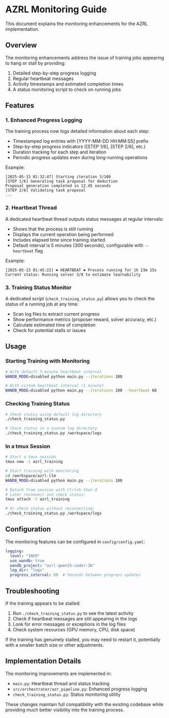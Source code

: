 # AZRL Monitoring Guide

This document explains the monitoring enhancements for the AZRL implementation.

## Overview

The monitoring enhancements address the issue of training jobs appearing to hang or stall by providing:

1. Detailed step-by-step progress logging
2. Regular heartbeat messages
3. Activity timestamps and estimated completion times
4. A status monitoring script to check on running jobs

## Features

### 1. Enhanced Progress Logging

The training process now logs detailed information about each step:

- Timestamped log entries with [YYYY-MM-DD HH:MM:SS] prefix
- Step-by-step progress indicators ([STEP 1/6], [STEP 2/6], etc.)
- Duration tracking for each step and iteration
- Periodic progress updates even during long-running operations

Example:
```
[2025-05-13 01:32:47] Starting iteration 3/100
[STEP 1/6] Generating task proposal for deduction
Proposal generation completed in 12.45 seconds
[STEP 2/6] Validating task proposal
...
```

### 2. Heartbeat Thread

A dedicated heartbeat thread outputs status messages at regular intervals:

- Shows that the process is still running
- Displays the current operation being performed
- Includes elapsed time since training started
- Default interval is 5 minutes (300 seconds), configurable with `--heartbeat` flag

Example:
```
[2025-05-13 01:45:22] ❤️ HEARTBEAT ❤️ Process running for 1h 23m 15s
Current status: Running solver 3/8 to estimate learnability
```

### 3. Training Status Monitor

A dedicated script (`check_training_status.py`) allows you to check the status of a running job at any time:

- Scan log files to extract current progress
- Show performance metrics (proposer reward, solver accuracy, etc.)
- Calculate estimated time of completion
- Check for potential stalls or issues

## Usage

### Starting Training with Monitoring

```bash
# With default 5-minute heartbeat interval
WANDB_MODE=disabled python main.py --iterations 100

# With custom heartbeat interval (1 minute)
WANDB_MODE=disabled python main.py --iterations 100 --heartbeat 60
```

### Checking Training Status

```bash
# Check status using default log directory
./check_training_status.py

# Check status in a custom log directory
./check_training_status.py /workspace/logs
```

### In a tmux Session

```bash
# Start a tmux session
tmux new -s azrl_training

# Start training with monitoring
cd /workspace/azrl-llm
WANDB_MODE=disabled python main.py --iterations 100

# Detach from session with Ctrl+b then d
# Later reconnect and check status:
tmux attach -t azrl_training

# Or check status without reconnecting:
./check_training_status.py /workspace/logs
```

## Configuration

The monitoring features can be configured in `config/config.yaml`:

```yaml
logging:
  level: "INFO"
  use_wandb: true
  wandb_project: "azrl-qwen25-coder-3b"
  log_dir: "logs"
  progress_interval: 60  # Seconds between progress updates
```

## Troubleshooting

If the training appears to be stalled:

1. Run `./check_training_status.py` to see the latest activity
2. Check if heartbeat messages are still appearing in the logs
3. Look for error messages or exceptions in the log files
4. Check system resources (GPU memory, CPU, disk space)

If the training has genuinely stalled, you may need to restart it, potentially with a smaller batch size or other adjustments.

## Implementation Details

The monitoring improvements are implemented in:

- `main.py`: Heartbeat thread and status tracking
- `src/orchestrator/azr_pipeline.py`: Enhanced progress logging
- `check_training_status.py`: Status monitoring utility

These changes maintain full compatibility with the existing codebase while providing much better visibility into the training process. 